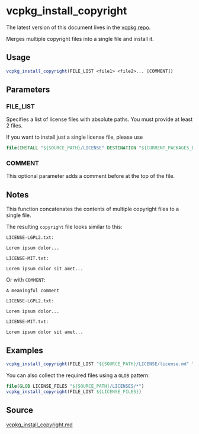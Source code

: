 # vcpkg_install_copyright

The latest version of this document lives in the [vcpkg repo](https://github.com/Microsoft/vcpkg/blob/master/docs/maintainers/vcpkg_install_copyright.md).

Merges multiple copyright files into a single file and install it.

## Usage

```cmake
vcpkg_install_copyright(FILE_LIST <file1> <file2>... [COMMENT])
```

## Parameters

### FILE_LIST
Specifies a list of license files with absolute paths. You must provide at least 2 files.

If you want to install just a single license file, please use

```cmake
file(INSTALL "${SOURCE_PATH}/LICENSE" DESTINATION "${CURRENT_PACKAGES_DIR}/share/${PORT}" RENAME copyright)
```

### COMMENT
This optional parameter adds a comment before at the top of the file. 

## Notes

This function concatenates the contents of multiple copyright files to a single file.

The resulting `copyright` file looks similar to this:

```
LICENSE-LGPL2.txt:

Lorem ipsum dolor...

LICENSE-MIT.txt:

Lorem ipsum dolor sit amet...
```

Or with `COMMENT`:

```
A meaningful comment

LICENSE-LGPL2.txt:

Lorem ipsum dolor...

LICENSE-MIT.txt:

Lorem ipsum dolor sit amet...
```

## Examples

```cmake
vcpkg_install_copyright(FILE_LIST "${SOURCE_PATH}/LICENSE/license.md" "${SOURCE_PATH}/LICENSE/license_gpl.md" COMMENT "This is a comment")
```

You can also collect the required files using a `GLOB` pattern:

```cmake
file(GLOB LICENSE_FILES "${SOURCE_PATH}/LICENSES/*")
vcpkg_install_copyright(FILE_LIST ${LICENSE_FILES})
```

## Source

[vcpkg_install_copyright.md](https://github.com/Microsoft/vcpkg/blob/master/scripts/cmake/vcpkg_install_copyright.cmake)
